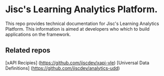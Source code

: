 # Jisc's Learning Analytics Platform.
This repo provides technical documentation for Jisc's Learning Analytics Platform.  This information is aimed at developers who which to build applications on the framework.

## Related repos

[xAPI Recipies] (https://github.com/jiscdev/xapi-vle)
[Universal Data Definitions] (https://github.com/jiscdev/analytics-udd)
